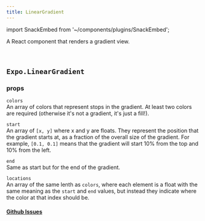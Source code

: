 ```yaml
---
title: LinearGradient
---
```


import SnackEmbed from '~/components/plugins/SnackEmbed';

A React component that renders a gradient view.

<SnackEmbed snackId="BJbef43HW" />

<br />

<SnackEmbed snackId="r1pvMV3HW" />

## `Expo.LinearGradient`

### props

 `colors`  
An array of colors that represent stops in the gradient. At least two colors are required (otherwise it's not a gradient, it's just a fill!).

 `start`  
An array of `[x, y]` where x and y are floats. They represent the position that the gradient starts at, as a fraction of the overall size of the gradient. For example, `[0.1, 0.1]` means that the gradient will start 10% from the top and 10% from the left.

 `end`  
Same as start but for the end of the gradient.

 `locations`  
An array of the same lenth as `colors`, where each element is a float with the same meaning as the `start` and `end` values, but instead they indicate where the color at that index should be.

#### [Github Issues](https://github.com/expo/expo/labels/LinearGradient)